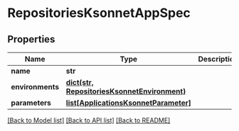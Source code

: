 # RepositoriesKsonnetAppSpec

## Properties
Name | Type | Description | Notes
------------ | ------------- | ------------- | -------------
**name** | **str** |  | [optional] 
**environments** | [**dict(str, RepositoriesKsonnetEnvironment)**](RepositoriesKsonnetEnvironment.md) |  | [optional] 
**parameters** | [**list[ApplicationsKsonnetParameter]**](ApplicationsKsonnetParameter.md) |  | [optional] 

[[Back to Model list]](../README.md#documentation-for-models) [[Back to API list]](../README.md#documentation-for-api-endpoints) [[Back to README]](../README.md)

